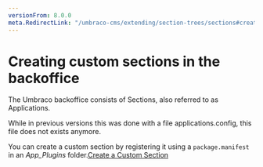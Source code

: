 ```yaml
---
versionFrom: 8.0.0
meta.RedirectLink: "/umbraco-cms/extending/section-trees/sections#create-a-custom-section"
---
```


# Creating custom sections in the backoffice

The Umbraco backoffice consists of Sections, also referred to as Applications.

While in previous versions this was done with a file applications.config, this file does not exists anymore. 

You can create a custom section by registering it using a `package.manifest` in an *App_Plugins* folder.[Create a Custom Section](../../../Extending/Section-Trees/sections#create-a-custom-section)
